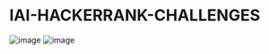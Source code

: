 # IAI-HACKERRANK-CHALLENGES
![image](https://github.com/sarveshvasan03/IAI-HACKERRANK-CHALLENGES/assets/136417300/9f91e76a-660e-4f5e-b73f-71c74ee40686)
![image](https://github.com/sarveshvasan03/IAI-HACKERRANK-CHALLENGES/assets/136417300/ceead4f9-692a-42a8-a2b9-aed00d820440)
